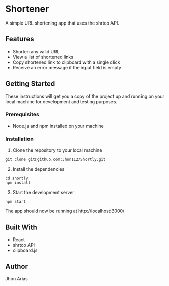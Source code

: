 # Shortener

A simple URL shortening app that uses the shrtco API.

## Features

- Shorten any valid URL
- View a list of shortened links
- Copy shortened link to clipboard with a single click
- Receive an error message if the input field is empty

## Getting Started

These instructions will get you a copy of the project up and running on your local machine for development and testing purposes.

### Prerequisites

- Node.js and npm installed on your machine

### Installation

1. Clone the repository to your local machine

```
git clone git@github.com:Jhon112/Shortly.git
```

2. Install the dependencies

```
cd shortly
npm install
```

3. Start the development server

```
npm start
```

The app should now be running at http://localhost:3000/

## Built With

- React
- shrtco API
- clipboard.js

## Author
Jhon Arias
